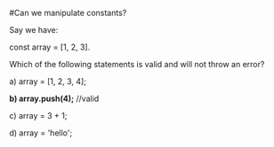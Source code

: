 #Can we manipulate constants?

Say we have:

const array = [1, 2, 3].

Which of the following statements is valid and will not throw an error?

a) array = [1, 2, 3, 4];

**b) array.push(4);** //valid

c) array = 3 + 1;

d) array = 'hello';
